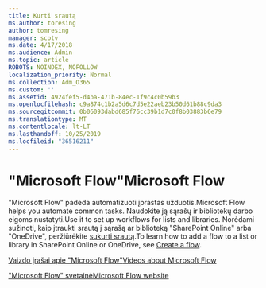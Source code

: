 ```yaml
---
title: Kurti srautą
ms.author: toresing
author: tomresing
manager: scotv
ms.date: 4/17/2018
ms.audience: Admin
ms.topic: article
ROBOTS: NOINDEX, NOFOLLOW
localization_priority: Normal
ms.collection: Adm_O365
ms.custom: ''
ms.assetid: 4924fef5-d4ba-471b-84ec-1f9c4c0b59b3
ms.openlocfilehash: c9a874c1b2a5d6c7d5e22aeb23b50d61b88c9da3
ms.sourcegitcommit: 0b06093dabd685f76cc39b1d7c0f8b03883b6e79
ms.translationtype: MT
ms.contentlocale: lt-LT
ms.lasthandoff: 10/25/2019
ms.locfileid: "36516211"
---
```

# <a name="microsoft-flow"></a><span data-ttu-id="60b76-102">"Microsoft Flow"</span><span class="sxs-lookup"><span data-stu-id="60b76-102">Microsoft Flow</span></span>

<span data-ttu-id="60b76-103">"Microsoft Flow" padeda automatizuoti įprastas užduotis.</span><span class="sxs-lookup"><span data-stu-id="60b76-103">Microsoft Flow helps you automate common tasks.</span></span> <span data-ttu-id="60b76-104">Naudokite ją sąrašų ir bibliotekų darbo eigoms nustatyti.</span><span class="sxs-lookup"><span data-stu-id="60b76-104">Use it to set up workflows for lists and libraries.</span></span> <span data-ttu-id="60b76-105">Norėdami sužinoti, kaip įtraukti srautą į sąrašą ar biblioteką "SharePoint Online" arba "OneDrive", peržiūrėkite [sukurti srautą](https://go.microsoft.com/fwlink/?linkid=869408).</span><span class="sxs-lookup"><span data-stu-id="60b76-105">To learn how to add a flow to a list or library in SharePoint Online or OneDrive, see [Create a flow](https://go.microsoft.com/fwlink/?linkid=869408).</span></span>
  
[<span data-ttu-id="60b76-106">Vaizdo įrašai apie "Microsoft Flow"</span><span class="sxs-lookup"><span data-stu-id="60b76-106">Videos about Microsoft Flow</span></span>](https://go.microsoft.com/fwlink/?linkid=864641)
  
[<span data-ttu-id="60b76-107">"Microsoft Flow" svetainė</span><span class="sxs-lookup"><span data-stu-id="60b76-107">Microsoft Flow website</span></span>](https://go.microsoft.com/fwlink/?linkid=864642)
  

